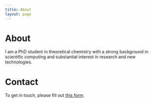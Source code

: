 ```yaml
---
title: About
layout: page
---
```


# About

I am a PhD student in theoretical chemistry with a strong background in scientific computing and substantial interest in
research and new technologies.

# Contact

To get in touch, please fill out [this form](https://goo.gl/forms/iqxbGpVpmlbTlUHL2).
